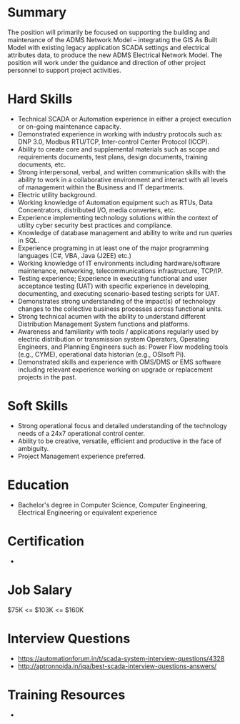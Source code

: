 # Summary
 The position will primarily be focused on supporting the building and maintenance of the ADMS Network Model – integrating the GIS As Built Model with existing legacy application SCADA settings and electrical attributes data, to produce the new ADMS Electrical Network Model. The position will work under the guidance and direction of other project personnel to support project activities.

# Hard Skills
* Technical SCADA or Automation experience in either a project execution or on-going maintenance capacity.
* Demonstrated experience in working with industry protocols such as: DNP 3.0, Modbus RTU/TCP, Inter-control Center Protocol (ICCP).
* Ability to create core and supplemental materials such as scope and requirements documents, test plans, design documents, training documents, etc.
* Strong interpersonal, verbal, and written communication skills with the ability to work in a collaborative environment and interact with all levels of management within the Business and IT departments.
* Electric utility background.
* Working knowledge of Automation equipment such as RTUs, Data Concentrators, distributed I/O, media converters, etc.
* Experience implementing technology solutions within the context of utility cyber security best practices and compliance.
* Knowledge of database management and ability to write and run queries in SQL.
* Experience programing in at least one of the major programming languages (C#, VBA, Java (J2EE) etc.)
* Working knowledge of IT environments including hardware/software maintenance, networking, telecommunications infrastructure, TCP/IP.
* Testing experience; Experience in executing functional and user acceptance testing (UAT) with specific experience in developing, documenting, and executing scenario-based testing scripts for UAT.
* Demonstrates strong understanding of the impact(s) of technology changes to the collective business processes across functional units.
* Strong technical acumen with the ability to understand different Distribution Management System functions and platforms.
* Awareness and familiarity with tools / applications regularly used by electric distribution or transmission system Operators, Operating Engineers, and Planning Engineers such as: Power Flow modeling tools (e.g., CYME), operational data historian (e.g., OSIsoft Pi).
* Demonstrated skills and experience with OMS/DMS or EMS software including relevant experience working on upgrade or replacement projects in the past.





# Soft Skills
* Strong operational focus and detailed understanding of the technology needs of a 24x7 operational control center.
* Ability to be creative, versatile, efficient and productive in the face of ambiguity.
* Project Management experience preferred.


# Education
  * Bachelor's degree in Computer Science, Computer Engineering, Electrical Engineering or equivalent experience


# Certification
  * 


# Job Salary
$75K <= $103K <= $160K


# Interview Questions
 * https://automationforum.in/t/scada-system-interview-questions/4328
 * http://aptronnoida.in/iqa/best-scada-interview-questions-answers/


# Training Resources
  * 



